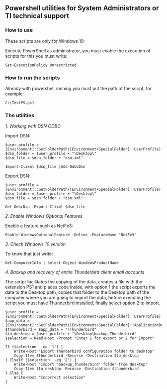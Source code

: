 ## Powershell utilities for System Administrators or TI technical support

### How to use

These scripts are only for Windows 10:

Execute PowerShell as administrator, you must enable the execution of scripts for this you must write:

```{PowerShell}
Set-ExecutionPolicy Unrestricted
```

### How to run the scripts

Already with powershell running you must put the path of the script, for example:

```{PowerShell}
C:\TestPS.ps1
```

### The utilities

_1. Working with DSN ODBC_

Import DSN:

```{PowerShell}
$user_profile = [Environment]::GetFolderPath([Environment+SpecialFolder]::UserProfile)
$dsn_folder = $user_profile + "\Desktop\"
$dsn_file = $dsn_folder + "dsn.xml"

Import-Clixml $dsn_file |Add-OdbcDsn
```

Export DSN:

```{PowerShell}
$user_profile = [Environment]::GetFolderPath([Environment+SpecialFolder]::UserProfile)
$dsn_folder = $user_profile + "\Desktop\"
$dsn_file = $dsn_folder + "dsn.xml"

Get-OdbcDsn |Export-Clixml $dsn_file
```

_2. Enable Windows Optional Features_

Enable a feature such as NetFx3:

```{PowerShell}
Enable-WindowsOptionalFeature -Online -FeatureName "NetFx3"
```

_3. Check Windows 10 version_

To know that just write:

```{PowerShell}
Get-ComputerInfo | Select-Object WindowsProductName
```

_4. Backup and recovery of entire Thunderbird client email accounts_

The script facilitates the copying of the data, creates a file with the extension PS1 and places code inside, with option 1 the script exports the data to the Desktop path, copies that folder to the Desktop path of the computer where you are going to import the data, before executing the script you must have Thunderbird installed, finally select option 2 to import.

```{PowerShell}
$user_profile = [Environment]::GetFolderPath([Environment+SpecialFolder]::UserProfile)
$app_data = [Environment]::GetFolderPath([Environment+SpecialFolder]::ApplicationData)
$thunderbird = $app_data + "\Thunderbird"
$to_desktop = $user_profile + "\Desktop\backup_Thunderbird"
$selection = Read-Host -Prompt "Enter 1 for export or 2 for Import"

If ($selection  -eq '1') {
    Write-Host "Export Thunderbird configuration folder to desktop"
    Copy-Item $thunderbird -Recurse -Destination $to_desktop
} ElseIf ($selection  -eq '2') {
    Write-Host "Import 'backup_Thunderbird' folder from desktop"
    Copy-Item $to_desktop -Recurse -Destination $thunderbird
} Else {
    Write-Host "Incorrect selection"
}
```
